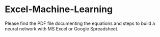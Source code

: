 # Excel-Machine-Learning

Please find the PDF file documenting the equations and steps to build a neural network with MS Excel or Google Spreadsheet. 
